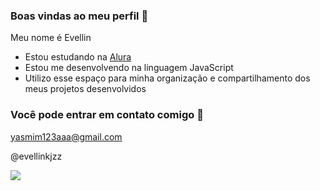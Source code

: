 ### Boas vindas ao meu perfil 💙

Meu nome é Evellin 

- Estou estudando na [Alura](https://www.alura.com.br)
- Estou me desenvolvendo na linguagem JavaScript
- Utilizo esse espaço para minha organização e compartilhamento dos meus projetos desenvolvidos

### Você pode entrar em contato comigo 📧

yasmim123aaa@gmail.com

@evellinkjzz

![](https://media1.tenor.com/m/iIsSdqHyhOsAAAAd/fr-gato.gif)

